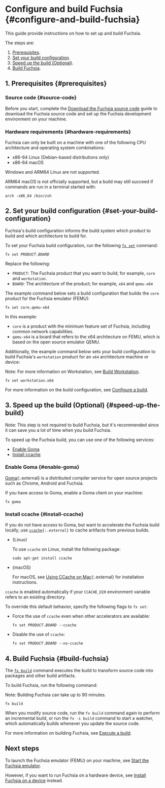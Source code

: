 # Configure and build Fuchsia {#configure-and-build-fuchsia}

This guide provide instructions on how to set up and build Fuchsia.

The steps are:

1. [Prerequisites](#prerequisites).
1. [Set your build configuration](#set-your-build-configuration).
1. [Speed up the build (Optional)](#speed-up-the-build).
1. [Build Fuchsia](#build-fuchsia).

## 1. Prerequisites {#prerequisites}

### Source code {#source-code}

Before you start, complete the
[Download the Fuchsia source code](/docs/get-started/get_fuchsia_source.md)
guide to download the Fuchsia source code and set up the Fuchsia development
environment on your machine.

### Hardware requirements {#hardware-requirements}

Fuchsia can only be built on a machine with one of the following CPU
architecture and operating system combinations:

- x86-64 Linux (Debian-based distributions only)
- x86-64 macOS

Windows and ARM64 Linux are not supported.

ARM64 macOS is not officially supported, but a build may still succeed if
commands are run in a terminal started with:

```posix-terminal
arch -x86_64 /bin/zsh
```

## 2. Set your build configuration {#set-your-build-configuration}

Fuchsia's build configuration informs the build system which product to
build and which architecture to build for.

To set your Fuchsia build configuration, run the following
[`fx set`][fx-set-reference] command:

<pre class="prettyprint">
<code class="devsite-terminal">fx set <var>PRODUCT</var>.<var>BOARD</var></code>
</pre>

Replace the following:

* `PRODUCT`: The Fuchsia product that you want to build; for example, `core` and
  `workstation`.
* `BOARD`: The architecture of the product; for example, `x64` and `qemu-x64`

The example command below sets a build configuration that builds the `core`
product for the Fuchsia emulator (FEMU):

```posix-terminal
fx set core.qemu-x64
```

In this example:

  * `core` is a product with the minimum feature set of Fuchsia, including
     common network capabilities.
  * `qemu-x64` is a board that refers to the x64 architecture on FEMU, which
     is based on the open source emulator QEMU.

Additionally, the example command below sets your build configuration to build
Fuchsia's `workstation` product for an `x64` architecture machine or device:

Note: For more information on Workstation, see
[Build Workstation][build-workstation].

```posix-terminal
fx set workstation.x64
```

For more information on the build configuration,
see [Configure a build](/docs/development/build/fx.md#configure-a-build).

## 3. Speed up the build (Optional) {#speed-up-the-build}

Note: This step is not required to build Fuchsia, but it's recommended
since it can save you a lot of time when you build Fuchsia.

To speed up the Fuchsia build, you can use one of the following services:

*   [Enable Goma](#enable-goma)
*   [Install ccache](#install-ccache)

### Enable Goma {#enable-goma}

[Goma](https://chromium.googlesource.com/infra/goma/server/){:.external} is a
distributed compiler service for open source projects such as Chrome, Android
and Fuchsia.

If you have access to Goma, enable a Goma client on your machine:

```posix-terminal
fx goma
```

### Install ccache {#install-ccache}

If you do not have access to Goma, but want to accelerate the Fuchsia build
locally, use <code>[ccache](https://ccache.dev/){:.external}</code> to cache
artifacts from previous builds.

* {Linux}

  To use `ccache` on Linux, install the following package:

  ```posix-terminal
  sudo apt-get install ccache
  ```
* {macOS}

  For macOS, see
  [Using CCache on Mac](https://chromium.googlesource.com/chromium/src.git/+/HEAD/docs/ccache_mac.md){:.external}
  for installation instructions.

`ccache` is enabled automatically if your `CCACHE_DIR` environment variable
refers to an existing directory.

To override this default behavior, specify the following flags to `fx set`:

*   Force the use of `ccache` even when other accelerators are available:

    <pre class="prettyprint">
    <code class="devsite-terminal">fx set <var>PRODUCT</var>.<var>BOARD</var> --ccache</code>
    </pre>

*   Disable the use of `ccache`:

    <pre class="prettyprint">
    <code class="devsite-terminal">fx set <var>PRODUCT</var>.<var>BOARD</var> --no-ccache</code>
    </pre>

## 4. Build Fuchsia {#build-fuchsia}

The [`fx build`][fx-build-reference] command executes the build to transform
source code into packages and other build artifacts.

To build Fuchsia, run the following command:

Note: Building Fuchsia can take up to 90 minutes.

```posix-terminal
fx build
```

When you modify source code, run the `fx build` command again to perform an
incremental build, or run the `fx -i build` command to start a watcher, which
automatically builds whenever you update the source code.

For more information on building Fuchsia,
see [Execute a build](/docs/development/build/fx.md#execute-a-build).

## Next steps

To launch the Fuchsia emulator (FEMU) on your machine, see
[Start the Fuchsia emulator](/docs/get-started/set_up_femu.md).

However, if you want to run Fuchsia on a hardware device, see
[Install Fuchsia on a device](/docs/development/hardware/README.md) instead.

<!-- Reference links -->

[build-workstation]: /docs/development/build/build_workstation.md
[fx-set-reference]: https://fuchsia.dev/reference/tools/fx/cmd/set
[fx-build-reference]: https://fuchsia.dev/reference/tools/fx/cmd/build
